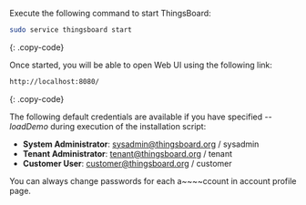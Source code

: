 
Execute the following command to start ThingsBoard:

```bash
sudo service thingsboard start
```
{: .copy-code}
 
Once started, you will be able to open Web UI using the following link:

```bash
http://localhost:8080/
```
{: .copy-code}

The following default credentials are available if you have specified *--loadDemo* during execution of the installation script:

- **System Administrator**: sysadmin@thingsboard.org / sysadmin
- **Tenant Administrator**: tenant@thingsboard.org / tenant
- **Customer User**: customer@thingsboard.org / customer

You can always change passwords for each a~~~~ccount in account profile page.